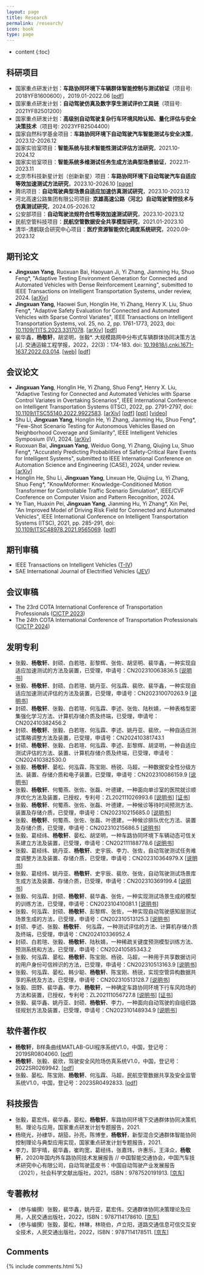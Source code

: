 ```yaml
---
layout: page
title: Research
permalink: /research/
icon: book
type: page
---
```


* content
{:toc}

## 科研项目

+ 国家重点研发计划：**车路协同环境下车辆群体智能控制与测试验证**（项目号: 2018YFB1600600），2019.01-2022.06 [[pdf](https://www.jingxuanyang.com/file_upload/综合交通运输与智能交通重点专项2018年度项目申报指南.pdf)]
+ 国家重点研发计划：**自动驾驶仿真及数字孪生测试评价工具链**（项目号: 2021YFB2501200）
+ 国家重点研发计划：**高级别自动驾驶复杂行车环境风险认知、量化评估与安全决策技术**（项目号: 2023YFB2504400）
+ 国家自然科学基金项目：**车路协同环境下自动驾驶汽车智能测试与安全决策**，2023.12-2026.12
+ 国家实验室项目：**智能系统与技术智能性测试评估方法研究**，2021.10-2024.12
+ 国家实验室项目：**智能系统多维测试任务生成方法典型场景验证**，2022.11-2023.11
+ 北京市科技新星计划（创新新星）项目：**车路协同环境下自动驾驶汽车自适应等效加速测试方法研究**，2023.10-2026.10 [[page](http://kw.beijing.gov.cn/art/2023/9/22/art_736_647890.html)]
+ 腾讯项目：**自动驾驶典型场景自适应加速仿真测试研究**，2023.10-2023.12
+ 河北高速公路集团有限公司项目: **京雄高速公路（河北）自动驾驶管控技术与仿真测试研究**，2024.05-2026.12
+ 公安部项目：**自动驾驶法规符合性等效加速测试研究**，2023.10-2023.12
+ 民航空管科技项目：**民航空管数据安全共享模型研究**，2021.01-2023.10
+ 清华-清鹤联合研究中心项目：**医疗资源智能优化调度系统研究**，2020.09-2023.12

## 期刊论文

+ **Jingxuan Yang**, Ruoxuan Bai, Haoyuan Ji, Yi Zhang, Jianming Hu, Shuo Feng\*, "Adaptive Testing Environment Generation for Connected and Automated Vehicles with Dense Reinforcement Learning", submitted to IEEE Transactions on Intelligent Transportation Systems, under review, 2024. [[arXiv](https://arxiv.org/abs/2402.19275)]
+ **Jingxuan Yang**, Haowei Sun, Honglin He, Yi Zhang, Henry X. Liu, Shuo Feng\*, "Adaptive Safety Evaluation for Connected and Automated Vehicles with Sparse Control Variates", IEEE Transactions on Intelligent Transportation Systems, vol. 25, no. 2, pp. 1761-1773, 2023, doi: [10.1109/TITS.2023.3317078](https://www.doi.org/10.1109/TITS.2023.3317078). [[arXiv](http://arxiv.org/abs/2212.00517)] [[pdf](https://www.jingxuanyang.com/file_upload/SCV_TITS.pdf)]
+ 裴华鑫，**杨敬轩**，胡坚明，张毅\*. 大规模路网中分布式车辆群体协同决策方法[J]. 交通运输工程学报，2022，22(3)：174-183. doi: [10.19818/j.cnki.1671-1637.2022.03.014](https://www.doi.org/10.19818/j.cnki.1671-1637.2022.03.014). [[web](http://transport.chd.edu.cn/cn/article/doi/10.19818/j.cnki.1671-1637.2022.03.014)] [[pdf](https://www.jingxuanyang.com/file_upload/DCDM-JTTE-2022.pdf)]

## 会议论文

+ **Jingxuan Yang**, Honglin He, Yi Zhang, Shuo Feng\*, Henry X. Liu, "Adaptive Testing for Connected and Automated Vehicles with Sparse Control Variates in Overtaking Scenarios", IEEE International Conference on Intelligent Transportation Systems (ITSC), 2022, pp. 2791-2797, doi: [10.1109/ITSC55140.2022.9922583](https://www.doi.org/10.1109/ITSC55140.2022.9922583). [[arXiv](http://arxiv.org/abs/2207.09259)] [[pdf](https://www.jingxuanyang.com/file_upload/SCV_ITSC.pdf)] [[ppt](https://www.jingxuanyang.com/file_upload/atscv_pre_itsc22.pdf)] [[video](https://www.bilibili.com/video/BV1Da411S7JH)]
+ Shu Li, **Jingxuan Yang**, Honglin He, Yi Zhang, Jianming Hu, Shuo Feng\*, "Few-Shot Scenario Testing for Autonomous Vehicles Based on Neighborhood Coverage and Similarity", IEEE Intelligent Vehicles Symposium (IV), 2024. [[arXiv](https://arxiv.org/abs/2402.01795)]
+ Ruoxuan Bai, **Jingxuan Yang**, Weiduo Gong, Yi Zhang, Qiujing Lu, Shuo Feng\*, "Accurately Predicting Probabilities of Safety-Critical Rare Events for Intelligent Systems", submitted to IEEE International Conference on Automation Science and Engineering (CASE), 2024, under review. [[arXiv](https://arxiv.org/abs/2403.13869)]
+ Honglin He, Shu Li, **Jingxuan Yang**, Linxuan He, Qiujing Lu, Yi Zhang, Shuo Feng\*, "KnowMoformer: Knowledge-Conditioned Motion Transformer for Controllable Traffic Scenario Simulation", IEEE/CVF Conference on Computer Vision and Pattern Recognition, 2024.
+ Ye Tian, Huaxin Pei, **Jingxuan Yang**, Jianming Hu, Yi Zhang\*, Xin Pei, "An Improved Model of Driving Risk Field for Connected and Automated Vehicles", IEEE International Conference on Intelligent Transportation Systems (ITSC), 2021, pp. 285-291, doi: [10.1109/ITSC48978.2021.9565069](https://www.doi.org/10.1109/ITSC48978.2021.9565069). [[pdf](https://www.jingxuanyang.com/file_upload/improved_drf_itsc21.pdf)]

## 期刊审稿

* IEEE Transactions on Intelligent Vehicles ([T-IV](https://ieeexplore.ieee.org/xpl/RecentIssue.jsp?punumber=7274857))
* SAE International Journal of Electrified Vehicles ([JEV](https://www.sae.org/publications/collections/content/E-JOURNAL-14))

## 会议审稿

* The 23rd COTA International Conference of Transportation Professionals ([CICTP 2023](https://cota-cictp2023.bjut.edu.cn/CICTP2023.html))
* The 24th COTA International Conference of Transportation Professionals ([CICTP 2024](https://utl.sztu.edu.cn/cictp2024/#/))

## 发明专利

+ 张毅、**杨敬轩**、封硕、白若瑄、彭黎辉、张佐、胡坚明、裴华鑫，一种实现自适应加速测试的方法及装置，已受理，申请号：CN202310063836.5 [[说明书](https://www.jingxuanyang.com/file_upload/CN202310063836.pdf)]
+ 张毅、**杨敬轩**、封硕、白若瑄、姚丹亚、何泓霖、裴欣、裴华鑫，一种实现自适应加速测试评估的方法及装置，已受理，申请号：CN202310070263.9 [[说明书](https://www.jingxuanyang.com/file_upload/CN202310070263.pdf)]
+ 封硕、**杨敬轩**、张毅、白若瑄、何泓霖、李述、张佐、陆秋婧，一种表格型密集强化学习方法、计算机存储介质及终端，已受理，申请号：CN202410382456.2
+ 封硕、**杨敬轩**、张毅、白若瑄、何泓霖、李述、姚丹亚、裴欣，一种自适应测试策略调整方法及装置，已受理，申请号：CN202410381743.1
+ 封硕、**杨敬轩**、张毅、白若瑄、何泓霖、李述、彭黎辉、胡坚明，一种自适应测试评估的方法、装置、计算机存储介质及终端，已受理，申请号：CN202410382530.0
+ 张毅、**杨敬轩**、晏松、何泓霖、陈宝刚、杨锐、马超，一种数据安全性分级方法、装置、存储介质和电子装置，已受理，申请号：CN202310086159.9 [[说明书](https://www.jingxuanyang.com/file_upload/CN202310086159.pdf)]
+ 张毅、**杨敬轩**、何蜀燕、张佐、张磊、叶德建，一种面向单诊室的医院就诊顺序优化方法及装置，已授权，专利号：ZL202111026993.6 [[说明书](https://www.jingxuanyang.com/file_upload/CN202111026993.pdf)] [[证书](https://www.jingxuanyang.com/file_upload/ZL2021110269936.pdf)]
+ 张毅、**杨敬轩**、何蜀燕、张佐、张磊、叶德建，一种候诊等待时间预测方法、装置及存储介质，已受理，申请号：CN202310215685.0 [[说明书](https://www.jingxuanyang.com/file_upload/CN202310215685.pdf)]
+ 张毅、**杨敬轩**、何蜀燕、张佐、张磊、叶德建，一种候诊排队优化方法、装置及存储介质，已受理，申请号：CN202310215686.5 [[说明书](https://www.jingxuanyang.com/file_upload/CN202310215686.pdf)]
+ 张毅、葛经纬、**杨敬轩**、晏松、胡坚明，一种车路协同环境下车辆动态可信关系建立方法及装置，已受理，申请号：CN202111188778.6 [[说明书](https://www.jingxuanyang.com/file_upload/CN202111188778.pdf)]
+ 张毅、葛经纬、姚丹亚、**杨敬轩**、史宇辰、李力、张佐，自动驾驶测试任务难度调整方法及装置、存储介质，已受理，申请号：CN202310364979.X [[说明书](https://www.jingxuanyang.com/file_upload/CN202310364979.pdf)]
+ 张毅、葛经纬、姚丹亚、**杨敬轩**、史宇辰、裴欣、张佐，自动驾驶测试场景库生成方法及装置、存储介质，已受理，申请号：CN202310369199.4 [[说明书](https://www.jingxuanyang.com/file_upload/CN202310369199.pdf)]
+ 张毅、何泓霖、封硕、**杨敬轩**、裴华鑫、张佐，一种实现测试场景生成的模型的训练方法，已受理，申请号：CN202310410081.1 [[说明书](https://www.jingxuanyang.com/file_upload/CN202310410081.pdf)]
+ 张毅、何泓霖、封硕、**杨敬轩**、彭黎辉、张佐，一种实现自动驾驶感知层测试场景生成的方法，已受理，申请号：CN202310513125.3 [[说明书](https://www.jingxuanyang.com/file_upload/CN202310513125.pdf)]
+ 封硕、李述、张毅、**杨敬轩**、 何泓霖，一种测试评估的方法、计算机存储介质及终端，已受理，申请号：CN202410336952.4
+ 封硕、白若瑄、张毅、**杨敬轩**、陆秋婧，一种稀疏关键度预测模型训练方法、预测系统和方法，已受理，申请号：CN202410585343.2
+ 张毅、何泓霖、晏松、**杨敬轩**、陈宝刚、杨锐、马超，一种用于共享数据访问的用户身份可信辨识的方法，已受理，申请号：CN202310513163.9 [[说明书](https://www.jingxuanyang.com/file_upload/CN202310513163.pdf)]
+ 张毅、何泓霖、晏松、韩少聪、**杨敬轩**、陈宝刚、杨锐，实现空管异构数据共享的系统及方法，已受理，申请号：CN202310513128.7 [[说明书](https://www.jingxuanyang.com/file_upload/CN202310513128.pdf)]
+ 张毅、田野、裴华鑫、李力、**杨敬轩**，一种确定车路协同环境下行车风险场的方法和装置，已授权，专利号：ZL202111056727.8 [[说明书](https://www.jingxuanyang.com/file_upload/CN202111056727.pdf)] [[证书](https://www.jingxuanyang.com/file_upload/ZL2021110567278.pdf)]
+ 张毅、裴华鑫、姚丹亚、封硕、**杨敬轩**、李力，一种面向自动驾驶的自组织路径规划方法及装置，已受理，申请号：CN202310148934.9 [[说明书](https://www.jingxuanyang.com/file_upload/CN202310148934.pdf)]

## 软件著作权

+ **杨敬轩**，B样条曲线MATLAB-GUI程序系统V1.0，中国，登记号：2019SR0804060. [[pdf](https://www.jingxuanyang.com/file_upload/2019SR-BSpline.pdf)]
+ **杨敬轩**、张毅、裴欣，驾驶安全风险场仿真系统V1.0，中国，登记号：2022SR0269942. [[pdf](https://www.jingxuanyang.com/file_upload/2022SR-DSF.pdf)]
+ 张毅、晏松、陈宝刚、**杨敬轩**、何泓霖、马超，民航空管数据共享及安全监管系统V1.0，中国，登记号：2023SR0492833. [[pdf](https://www.jingxuanyang.com/file_upload/2023SR-ATMB.pdf)]

## 科技报告

+ 张毅，葛宏伟，裴华鑫，晏松，**杨敬轩**，车路协同环境下交通群体协同决策机制、理论与应用，国家重点研发计划专题报告，2021.
+ 杨晓光，孙棣华，胡笳，孙亮，陈博奎，**杨敬轩**，新型混合交通群体智能协同控制理论与典型应用实现，国家重点研发计划专题报告，2021.
+ 李力，郭宇晴，裴华鑫，崔昀宽，葛经纬，张嘉玮，许惠乐，王泽众，**杨敬轩**，2020年国内外车路协同技术发展报告 // 中国智能交通协会，中国汽车技术研究中心有限公司，自动驾驶蓝皮书：中国自动驾驶产业发展报告（2021），社会科学文献出版社，2021，ISBN：9787520191913. [[京东](https://item.jd.com/10040943218855.html)]

## 专著教材

+ （参与编撰）张毅，裴华鑫，姚丹亚，葛宏伟，交通群体协同决策理论及应用，人民交通出版社，2022，ISBN：9787114178610. [[京东](https://item.jd.com/13171755.html)]
+ （参与编撰）张毅，晏松，林琳，林晓伯，卢立阳，道路交通信息可信交互安全技术，人民交通出版社，2022，ISBN：9787114178511. [[京东](https://item.jd.com/13171759.html)]

## Comments

{% include comments.html %}
